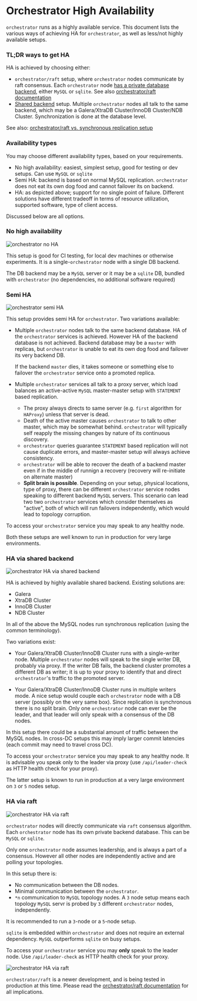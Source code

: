 # Orchestrator High Availability

`orchestrator` runs as a highly available service. This document lists the various ways of achieving HA for `orchestrator`, as well as less/not highly available setups.

### TL;DR ways to get HA

HA is achieved by choosing either:

- `orchestrator/raft` setup, where `orchestrator` nodes communicate by raft consensus. Each `orchestrator` node [has a private database backend](#ha-via-raft), either `MySQL` or `sqlite`. See also [orchestrator/raft documentation](raft.md)
- [Shared backend](#ha-via-shared-backend) setup. Multiple `orchestrator` nodes all talk to the same backend, which may be a Galera/XtraDB Cluster/InnoDB Cluster/NDB Cluster. Synchronization is done at the database level.

See also: [orchestrator/raft vs. synchronous replication setup](raft-vs-sync-repl.md)

### Availability types

You may choose different availability types, based on your requirements.

- No high availability: easiest, simplest setup, good for testing or dev setups. Can use `MySQL` or `sqlite`
- Semi HA: backend is based on normal MySQL replication. `orchestrator` does not eat its own dog food and cannot failover its on backend.
- HA: as depicted above; support for no single point of failure. Different solutions have different tradeoff in terms of resource utilization, supported software, type of client access.

Discussed below are all options.

### No high availability

![orchestrator no HA](images/orchestrator-ha--no-ha.png)

This setup is good for CI testing, for local dev machines or otherwise experiments. It is a single-`orchestrator` node with a single DB backend.

The DB backend may be a `MySQL` server or it may be a `sqlite` DB, bundled with `orchestrator` (no dependencies, no additional software required)

### Semi HA

![orchestrator semi HA](images/orchestrator-ha--semi-ha.png)

This setup provides semi HA for `orchestrator`. Two variations available:

- Multiple `orchestrator` nodes talk to the same backend database. HA of the `orchestrator` services is achieved. However HA of the backend database is not achieved. Backend database may be a `master` with replicas, but `orchestrator` is unable to eat its own dog food and failover its very backend DB.

  If the backend `master` dies, it takes someone or something else to failover the `orchestrator` service onto a promoted replica.

- Multiple `orchestrator` services all talk to a proxy server, which load balances an active-active `MySQL` master-master setup with `STATEMENT` based replication.

  - The proxy always directs to same server (e.g. `first` algorithm for `HAProxy`) unless that server is dead.
  - Death of the active master causes `orchestrator` to talk to other master, which may be somewhat behind. `orchestrator` will typically self reapply the missing changes by nature of its continuous discovery.
  - `orchestrator` queries guarantee `STATEMENT` based replication will not cause duplicate errors, and master-master setup will always achieve consistency.
  - `orchestrator` will be able to recover the death of a backend master even if in the middle of runnign a recovery (recovery will re-initiate on alternate master)
  - **Split brain is possible**. Depending on your setup, physical locations, type of proxy, there can be different `orchestrator` service nodes speaking to different backend `MySQL` servers. This scenario can lead two two `orchestrator` services which consider themselves as "active", both of which will run failovers independently, which would lead to topology corruption.

To access your `orchestrator` service you may speak to any healthy node.

Both these setups are well known to run in production for very large environments.

### HA via shared backend

![orchestrator HA via shared backend](images/orchestrator-ha--shared-backend.png)

HA is achieved by highly available shared backend. Existing solutions are:

- Galera
- XtraDB Cluster
- InnoDB Cluster
- NDB Cluster

In all of the above the MySQL nodes run synchronous replication (using the common terminology).

Two variations exist:

- Your Galera/XtraDB Cluster/InnoDB Cluster runs with a single-writer node. Multiple `orchestrator` nodes will speak to the single writer DB, probably via proxy. If the writer DB fails, the backend cluster promotes a different DB as writer; it is up to your proxy to identify that and direct `orchestrator`'s traffic to the promoted server.

- Your Galera/XtraDB Cluster/InnoDB Cluster runs in multiple writers mode. A nice setup would couple each `orchestrator` node with a DB server (possibly on the very same box). Since replication is synchronous there is no split brain. Only one `orchestrator` node can ever be the leader, and that leader will only speak with a consensus of the DB nodes.

In this setup there could be a substantial amount of traffic between the MySQL nodes. In cross-DC setups this may imply larger commit latencies (each commit may need to travel cross DC).

To access your `orchestrator` service you may speak to any healthy node. It is advisable you speak only to the leader via proxy (use `/api/leader-check` as HTTP health check for your proxy).

The latter setup is known to run in production at a very large environment on `3` or `5` nodes setup.

### HA via raft

![orchestrator HA via raft](images/orchestrator-ha--raft.png)

`orchestrator` nodes will directly communicate via `raft` consensus algorithm. Each `orchestrator` node has its own private backend database. This can be `MySQL` or `sqlite`.

Only one `orchestrator` node assumes leadership, and is always a part of a consensus. However all other nodes are independently active and are polling your topologies.

In this setup there is:
- No communication between the DB nodes.
- Minimal communication between the `orchestrator`.
- `*n` communication to `MySQL` topology nodes. A `3` node setup means each topology `MySQL` servr is probed by `3` different `orchestrator` nodes, independently.

It is recommended to run a `3`-node or a `5`-node setup.

`sqlite` is embedded within `orchestrator` and does not require an external dependency. `MySQL` outperforms `sqlite` on busy setups.

To access your `orchestrator` service you may **only** speak to the leader node. Use `/api/leader-check` as HTTP health check for your proxy.

![orchestrator HA via raft](images/orchestrator-ha--raft-proxy.png)


`orchestrator/raft` is a newer development, and is being tested in production at this time. Please read the [orchestrator/raft documentation](raft.md) for all implications.
